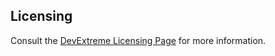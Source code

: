 ## Licensing

Consult the [DevExtreme Licensing Page](https://js.devexpress.com/Licensing/) for more information.